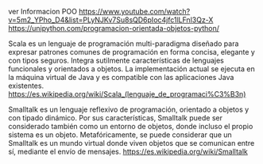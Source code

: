 
ver Informacion POO
https://www.youtube.com/watch?v=5m2_YPho_D4&list=PLyNJKv7Su8sQD6pIoc4jfc1lLFnl3Qz-X
https://unipython.com/programacion-orientada-objetos-python/




Scala es un lenguaje de programación multi-paradigma diseñado para expresar patrones comunes de programación en forma concisa, elegante y con tipos seguros. Integra sutilmente características de lenguajes funcionales y orientados a objetos. La implementación actual se ejecuta en la máquina virtual de Java y es compatible con las aplicaciones Java existentes.
https://es.wikipedia.org/wiki/Scala_(lenguaje_de_programaci%C3%B3n)


Smalltalk es un lenguaje reflexivo de programación, orientado a objetos y con tipado dinámico. Por sus características, Smalltalk puede ser considerado también como un entorno de objetos, donde incluso el propio sistema es un objeto. Metafóricamente, se puede considerar que un Smalltalk es un mundo virtual donde viven objetos que se comunican entre sí, mediante el envío de mensajes.
https://es.wikipedia.org/wiki/Smalltalk